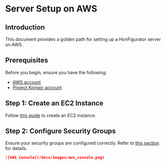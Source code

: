 # Server Setup on AWS

## Introduction

This document provides a golden path for setting up a HonFigurator server on AWS.

## Prerequisites

Before you begin, ensure you have the following:
- [AWS account](/docs/aws-account.md)
- [Project Kongor account](/docs/project-kongor-account.md)

## Step 1: Create an EC2 Instance

Follow [this guide](/docs/setup-ec2.md) to create an EC2 instance.

## Step 2: Configure Security Groups

Ensure your security groups are configured correctly. Refer to [this section](/docs/security-groups.md) for details.


```markdown
![AWS Console](/docs/images/aws_console.png)